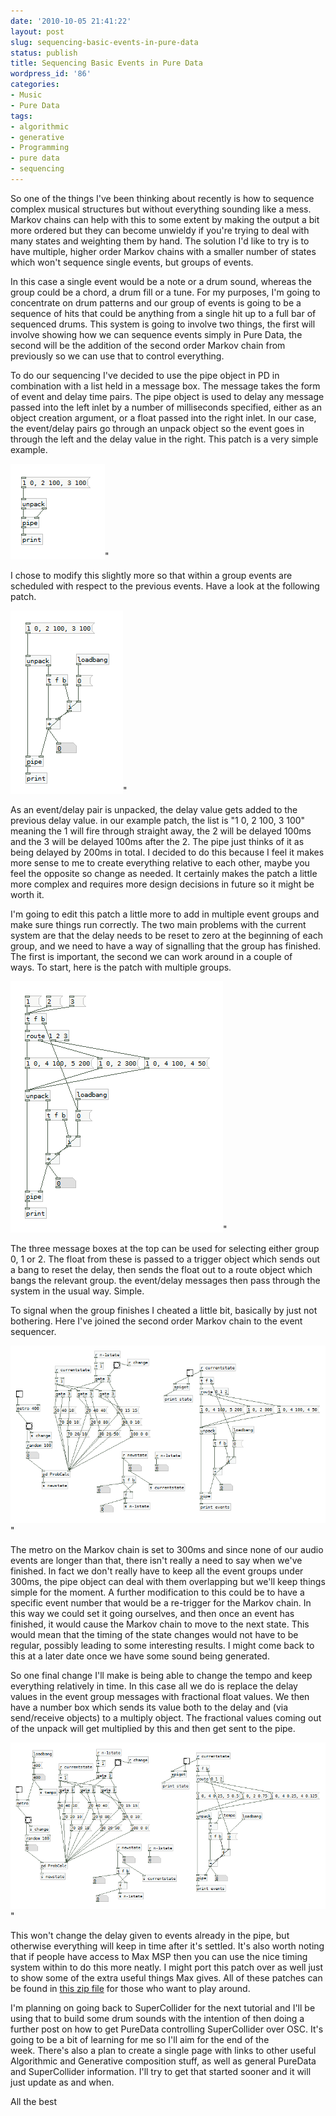 ```yaml
---
date: '2010-10-05 21:41:22'
layout: post
slug: sequencing-basic-events-in-pure-data
status: publish
title: Sequencing Basic Events in Pure Data
wordpress_id: '86'
categories:
- Music
- Pure Data
tags:
- algorithmic
- generative
- Programming
- pure data
- sequencing
---
```


So one of the things I've been thinking about recently is how to sequence complex musical structures but without everything sounding like a mess. Markov chains can help with this to some extent by making the output a bit more ordered but they can become unwieldy if you're trying to deal with many states and weighting them by hand.
The solution I'd like to try is to have multiple, higher order Markov chains with a smaller number of states which won't sequence single events, but groups of events.



In this case a single event would be a note or a drum sound, whereas the group could be a chord, a drum fill or a tune. For my purposes, I'm going to concentrate on drum patterns and our group of events is going to be a sequence of hits that could be anything from a single hit up to a full bar of sequenced drums. This system is going to involve two things, the first will involve showing how we can sequence events simply in Pure Data, the second will be the addition of the second order Markov chain from previously so we can use that to control everything.

To do our sequencing I've decided to use the pipe object in PD in combination with a list held in a message box. The message takes the form of event and delay time pairs. The pipe object is used to delay any message passed into the left inlet by a number of milliseconds specified, either as an object creation argument, or a float passed into the right inlet. In our case, the event/delay pairs go through an unpack object so the event goes in through the left and the delay value in the right. This patch is a very simple example.

![Basic1](/a/2010-10-05-sequencing-basic-events-in-pure-data/Basic1.png)"

I chose to modify this slightly more so that within a group events are scheduled with respect to the previous events. Have a look at the following patch.

![Basic2](/a/2010-10-05-sequencing-basic-events-in-pure-data/Basic2.png)"

As an event/delay pair is unpacked, the delay value gets added to the previous delay value. in our example patch, the list is "1 0, 2 100, 3 100" meaning the 1 will fire through straight away, the 2 will be delayed 100ms and the 3 will be delayed 100ms after the 2. The pipe just thinks of it as being delayed by 200ms in total. I decided to do this because I feel it makes more sense to me to create everything relative to each other, maybe you feel the opposite so change as needed. It certainly makes the patch a little more complex and requires more design decisions in future so it might be worth it.

I'm going to edit this patch a little more to add in multiple event groups and make sure things run correctly. The two main problems with the current system are that the delay needs to be reset to zero at the beginning of each group, and we need to have a way of signalling that the group has finished. The first is important, the second we can work around in a couple of ways. To start, here is the patch with multiple groups.

![ThreeGroups](/a/2010-10-05-sequencing-basic-events-in-pure-data/ThreeGroups.png)"

The three message boxes at the top can be used for selecting either group 0, 1 or 2. The float from these is passed to a trigger object which sends out a bang to reset the delay, then sends the float out to a route object which bangs the relevant group. the event/delay messages then pass through the system in the usual way. Simple.

To signal when the group finishes I cheated a little bit, basically by just not bothering. Here I've joined the second order Markov chain to the event sequencer.

![MarkovControlled](/a/2010-10-05-sequencing-basic-events-in-pure-data/MarkovControlled.png)"

The metro on the Markov chain is set to 300ms and since none of our audio events are longer than that, there isn't really a need to say when we've finished. In fact we don't really have to keep all the event groups under 300ms, the pipe object can deal with them overlapping but we'll keep things simple for the moment. A further modification to this could be to have a specific event number that would be a re-trigger for the Markov chain. In this way we could set it going ourselves, and then once an event has finished, it would cause the Markov chain to move to the next state. This would mean that the timing of the state changes would not have to be regular, possibly leading to some interesting results. I might come back to this at a later date once we have some sound being generated.

So one final change I'll make is being able to change the tempo and keep everything relatively in time. In this case all we do is replace the delay values in the event group messages with fractional float values. We then have a number box which sends its value both to the delay and (via send/receive objects) to a multiply object. The fractional values coming out of the unpack will get multiplied by this and then get sent to the pipe.

![TempoRelative](/a/2010-10-05-sequencing-basic-events-in-pure-data/TempoRelative.png)"

This won't change the delay given to events already in the pipe, but otherwise everything will keep in time after it's settled. It's also worth noting that if people have access to Max MSP then you can use the nice timing system within to do this more neatly. I might port this patch over as well just to show some of the extra useful things Max gives. All of these patches can be found in [this zip file](/a/2010-10-05-sequencing-basic-events-in-pure-data/Event-Sequencing.zip) for those who want to play around.

I'm planning on going back to SuperCollider for the next tutorial and I'll be using that to build some drum sounds with the intention of then doing a further post on how to get PureData controlling SuperCollider over OSC. It's going to be a bit of learning for me so I'll aim for the end of the week. There's also a plan to create a single page with links to other useful Algorithmic and Generative composition stuff, as well as general PureData and SuperCollider information. I'll try to get that started sooner and it will just update as and when.

All the best
